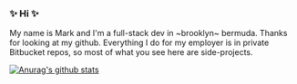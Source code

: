 ### ✨ Hi ✨

My name is Mark and I'm a full-stack dev in ~brooklyn~ bermuda. Thanks for looking at my github. Everything I do for my employer is in private Bitbucket repos, so most of what you see here are side-projects.

[![Anurag's github stats](https://github-readme-stats.vercel.app/api?username=mrkutly&show_icons=true&bg_color=30,e96443,904e95&title_color=fff&text_color=fff)](https://github.com/anuraghazra/github-readme-stats)
